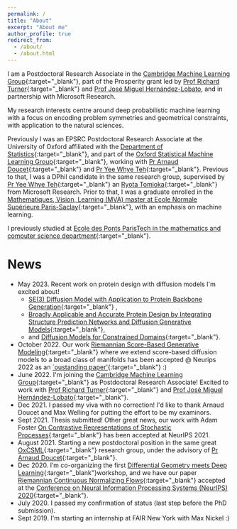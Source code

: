 ```yaml
---
permalink: /
title: "About"
excerpt: "About me"
author_profile: true
redirect_from: 
  - /about/
  - /about.html
---
```


I am a Postdoctoral Research Associate in the [Cambridge Machine Learning Group](http://mlg.eng.cam.ac.uk){:target="_blank"}, part of the Prosperity grant led by [Prof Richard Turner](http://cbl.eng.cam.ac.uk/Public/Turner/Turner){:target="_blank"} and [Prof José Miguel Hernández-Lobato](https://jmhl.org), and in partnership with Microsoft Research. 

My research interests centre around deep probabilistic machine learning with a focus on encoding problem symmetries and geometrical constraints, with application to the natural sciences.
<!-- I am most interested in developing probabilistic machine learning models and incorporating inductive biases such as geometry and symmetry. -->
<!-- My research interests are at the interface of probabilistic machine learning and geometry. -->
<!-- Recently I have been exploring the use of machine learning for physical science, and consequently the concepts of symmetry/invariance. -->

Previously I was an EPSRC Postdoctoral Research Associate at the University of Oxford affiliated with the [Department of Statistics](https://www.stats.ox.ac.uk/){:target="_blank"}, and part of the [Oxford Statistical Machine Learning Group](http://csml.stats.ox.ac.uk/learning/){:target="_blank"}, working with [Pr Arnaud Doucet](https://www.stats.ox.ac.uk/~doucet/){:target="_blank"} and [Pr Yee Whye Teh](https://www.stats.ox.ac.uk/~teh/index.html){:target="_blank"}.
Previous to that, I was a DPhil candidate in the same research group, supervised by [Pr Yee Whye Teh](https://www.stats.ox.ac.uk/~teh/index.html){:target="_blank"} an [Ryota Tomioka](https://www.microsoft.com/en-us/research/people/ryoto/){:target="_blank"} from Microsoft Research.
Prior to that, I was a graduate enrolled in the [Mathematiques, Vision, Learning (MVA) master at Ecole Normale Supérieure Paris-Saclay](http://math.ens-paris-saclay.fr/version-francaise/formations/master-mva/){:target="_blank"}, with an emphasis on machine learning.
<!-- Prior to that, I worked for Criteo as a data scientist intern, where I improved predictive bidding models. -->
I previously studied at [Ecole des Ponts ParisTech in the mathematics and computer science department](http://www.enpc.fr/ingenierie-mathematique-et-informatique/){:target="_blank"}.
<!-- , where I spent two years. -->

<!-- I am supported by the European Research Council under the European Union’s Seventh Framework Programme (FP7/2007–2013) / ERC grant agreement no. 617071, and by Microsoft Research through its PhD Scholarship Programme.  -->

News
======
- May 2023. Recent work on protein design with diffusion models I'm excited about!
  - [SE(3) Diffusion Model with Application to Protein Backbone Generation](http://arxiv.org/abs/2302.02277){:target="_blank"} ,
  - [Broadly Applicable and Accurate Protein Design by Integrating Structure Prediction Networks and Diffusion Generative Models](https://www.biorxiv.org/content/10.1101/2022.12.09.519842v1){:target="_blank"},
  - and [Diffusion Models for Constrained Domains](https://arxiv.org/abs/2304.05364){:target="_blank"}.
- October 2022. Our work [Riemannian Score-Based Generative Modeling](https://arxiv.org/abs/2202.02763){:target="_blank"} where we extend score-based diffusion models to a broad class of manifolds has been accepted @ Neurips 2022 as an [`oustanding paper'](https://blog.neurips.cc/2022/11/21/announcing-the-neurips-2022-awards/){:target="_blank"} :)
- June 2022. I'm joining the [Cambridge Machine Learning Group](http://mlg.eng.cam.ac.uk){:target="_blank"} as Postdoctoral Research Associate! Excited to work with [Prof Richard Turner](http://cbl.eng.cam.ac.uk/Public/Turner/Turner){:target="_blank"} and [Prof José Miguel Hernández-Lobato](https://jmhl.org){:target="_blank"}.
- Dec 2021. I passed my viva with no correction! I'd like to thank Arnaud Doucet and Max Welling for putting the effort to be my examinors.
- Sept 2021. Thesis submitted! Other great news, our work with Adam Foster [On Contrastive Representations of Stochastic Processes](http://arxiv.org/abs/2106.10052){:target="_blank"} has been accepted at NeurIPS 2021.
- August 2021. Starting a new postdoctoral position in the same great [OxCSML](http://csml.stats.ox.ac.uk/learning/){:target="_blank"} research group, under the advisory of [Pr Arnaud Doucet](https://www.stats.ox.ac.uk/~doucet/){:target="_blank"}.
- Dec 2020. I’m co-organizing the first [Differential Geometry meets Deep Learning](https://sites.google.com/view/diffgeo4dl/){:target="_blank"}workshop, and we have our paper [Riemannian Continuous Normalizing Flows](https://arxiv.org/abs/2006.10605){:target="_blank"} accepted at the [Conference on Neural Information Processing Systems (NeurIPS) 2020](https://neurips.cc){:target="_blank"}.
- July 2020. I passed my confirmation of status (last step before the PhD submission).
- Sept 2019. I'm starting an internship at FAIR New York with Max Nickel :)

<!-- Recent work
====== -->

<!-- <iframe src="https://drive.google.com/file/d/104H-6uMUlbVZvnZSsx5Qeu1x7Dw9Ecf0/preview" width="250" height="250" align="left" style="margin: 0px 40px 0px 0px;" ></iframe>
In our recent work [Riemannian Continuous Normalizing Flows](https://arxiv.org/abs/2006.10605), we introduced a model which admits the parametrization of flexible probability measures on smooth manifolds by defining flows as the solution to ordinary differential equations. -->
